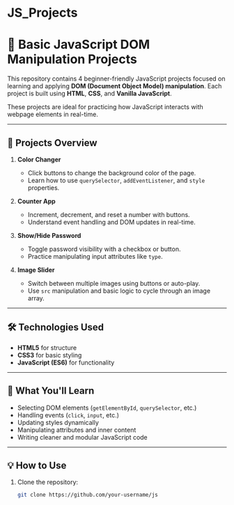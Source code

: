 # JS_Projects

# 🧠 Basic JavaScript DOM Manipulation Projects

This repository contains 4 beginner-friendly JavaScript projects focused on learning and applying **DOM (Document Object Model) manipulation**. Each project is built using **HTML**, **CSS**, and **Vanilla JavaScript**.

These projects are ideal for practicing how JavaScript interacts with webpage elements in real-time.

---

## 🚀 Projects Overview

1. **Color Changer**
   - Click buttons to change the background color of the page.
   - Learn how to use `querySelector`, `addEventListener`, and `style` properties.

2. **Counter App**
   - Increment, decrement, and reset a number with buttons.
   - Understand event handling and DOM updates in real-time.

3. **Show/Hide Password**
   - Toggle password visibility with a checkbox or button.
   - Practice manipulating input attributes like `type`.

4. **Image Slider**
   - Switch between multiple images using buttons or auto-play.
   - Use `src` manipulation and basic logic to cycle through an image array.

---

## 🛠️ Technologies Used

- **HTML5** for structure
- **CSS3** for basic styling
- **JavaScript (ES6)** for functionality

---

## 🧰 What You'll Learn

- Selecting DOM elements (`getElementById`, `querySelector`, etc.)
- Handling events (`click`, `input`, etc.)
- Updating styles dynamically
- Manipulating attributes and inner content
- Writing cleaner and modular JavaScript code

---

## 💡 How to Use

1. Clone the repository:

   ```bash
   git clone https://github.com/your-username/js
